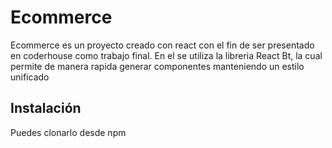 # Ecommerce

Ecommerce es un proyecto creado con react con el fin de ser presentado en coderhouse como trabajo final.
En el se utiliza la libreria React Bt, la cual permite de manera rapida generar componentes manteniendo un estilo unificado

## Instalación

Puedes clonarlo desde npm



